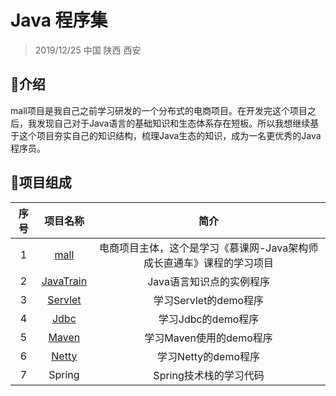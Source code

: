 # Java 程序集

> 2019/12/25 中国 陕西 西安 

## :tropical_fish:介绍

mall项目是我自己之前学习研发的一个分布式的电商项目。在开发完这个项目之后，我发现自己对于Java语言的基础知识和生态体系存在短板。所以我想继续基于这个项目夯实自己的知识结构，梳理Java生态的知识，成为一名更优秀的Java程序员。

## :honeybee:项目组成

| 序号 |                           项目名称                           |                             简介                             |
| :--: | :----------------------------------------------------------: | :----------------------------------------------------------: |
|  1   |   [mall](https://github.com/depers/mall/tree/master/mall)    | 电商项目主体，这个是学习《慕课网-Java架构师成长直通车》课程的学习项目 |
|  2   | [JavaTrain](https://github.com/depers/mall/tree/master/JavaTrain) |                   Java语言知识点的实例程序                   |
|  3   | [Servlet](https://github.com/depers/mall/tree/master/Servlet) |                    学习Servlet的demo程序                     |
|  4   |   [Jdbc](https://github.com/depers/mall/tree/master/jdbc)    |                      学习Jdbc的demo程序                      |
|  5   |  [Maven](https://github.com/depers/mall/tree/master/maven)   |                   学习Maven使用的demo程序                    |
|  6   |  [Netty](https://github.com/depers/mall/tree/master/netty/)  |                     学习Netty的demo程序                      |
|  7   |                            Spring                            |                    Spring技术栈的学习代码                    |

